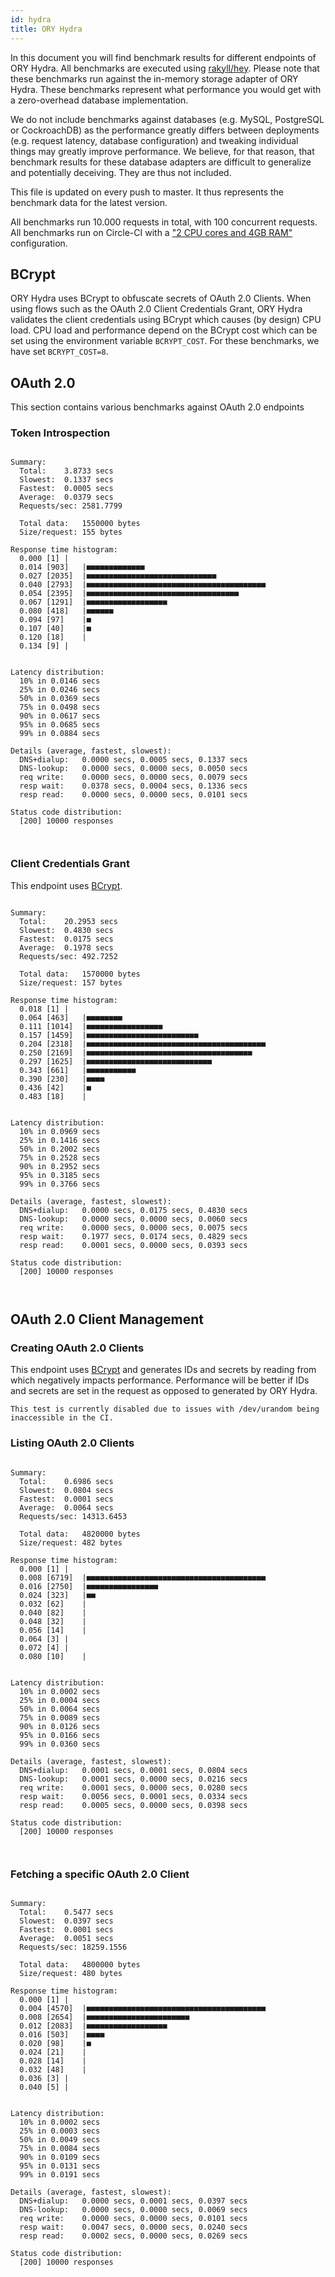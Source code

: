 ```yaml
---
id: hydra
title: ORY Hydra
---
```


In this document you will find benchmark results for different endpoints of ORY
Hydra. All benchmarks are executed using
[rakyll/hey](https://github.com/rakyll/hey). Please note that these benchmarks
run against the in-memory storage adapter of ORY Hydra. These benchmarks
represent what performance you would get with a zero-overhead database
implementation.

We do not include benchmarks against databases (e.g. MySQL, PostgreSQL or
CockroachDB) as the performance greatly differs between deployments (e.g.
request latency, database configuration) and tweaking individual things may
greatly improve performance. We believe, for that reason, that benchmark results
for these database adapters are difficult to generalize and potentially
deceiving. They are thus not included.

This file is updated on every push to master. It thus represents the benchmark
data for the latest version.

All benchmarks run 10.000 requests in total, with 100 concurrent requests. All
benchmarks run on Circle-CI with a
["2 CPU cores and 4GB RAM"](https://support.circleci.com/hc/en-us/articles/360000489307-Why-do-my-tests-take-longer-to-run-on-CircleCI-than-locally-)
configuration.

## BCrypt

ORY Hydra uses BCrypt to obfuscate secrets of OAuth 2.0 Clients. When using
flows such as the OAuth 2.0 Client Credentials Grant, ORY Hydra validates the
client credentials using BCrypt which causes (by design) CPU load. CPU load and
performance depend on the BCrypt cost which can be set using the environment
variable `BCRYPT_COST`. For these benchmarks, we have set `BCRYPT_COST=8`.

## OAuth 2.0

This section contains various benchmarks against OAuth 2.0 endpoints

### Token Introspection

```

Summary:
  Total:	3.8733 secs
  Slowest:	0.1337 secs
  Fastest:	0.0005 secs
  Average:	0.0379 secs
  Requests/sec:	2581.7799

  Total data:	1550000 bytes
  Size/request:	155 bytes

Response time histogram:
  0.000 [1]	|
  0.014 [903]	|■■■■■■■■■■■■■
  0.027 [2035]	|■■■■■■■■■■■■■■■■■■■■■■■■■■■■■
  0.040 [2793]	|■■■■■■■■■■■■■■■■■■■■■■■■■■■■■■■■■■■■■■■■
  0.054 [2395]	|■■■■■■■■■■■■■■■■■■■■■■■■■■■■■■■■■■
  0.067 [1291]	|■■■■■■■■■■■■■■■■■■
  0.080 [418]	|■■■■■■
  0.094 [97]	|■
  0.107 [40]	|■
  0.120 [18]	|
  0.134 [9]	|


Latency distribution:
  10% in 0.0146 secs
  25% in 0.0246 secs
  50% in 0.0369 secs
  75% in 0.0498 secs
  90% in 0.0617 secs
  95% in 0.0685 secs
  99% in 0.0884 secs

Details (average, fastest, slowest):
  DNS+dialup:	0.0000 secs, 0.0005 secs, 0.1337 secs
  DNS-lookup:	0.0000 secs, 0.0000 secs, 0.0050 secs
  req write:	0.0000 secs, 0.0000 secs, 0.0079 secs
  resp wait:	0.0378 secs, 0.0004 secs, 0.1336 secs
  resp read:	0.0000 secs, 0.0000 secs, 0.0101 secs

Status code distribution:
  [200]	10000 responses



```

### Client Credentials Grant

This endpoint uses [BCrypt](#bcrypt).

```

Summary:
  Total:	20.2953 secs
  Slowest:	0.4830 secs
  Fastest:	0.0175 secs
  Average:	0.1978 secs
  Requests/sec:	492.7252

  Total data:	1570000 bytes
  Size/request:	157 bytes

Response time histogram:
  0.018 [1]	|
  0.064 [463]	|■■■■■■■■
  0.111 [1014]	|■■■■■■■■■■■■■■■■■
  0.157 [1459]	|■■■■■■■■■■■■■■■■■■■■■■■■■
  0.204 [2318]	|■■■■■■■■■■■■■■■■■■■■■■■■■■■■■■■■■■■■■■■■
  0.250 [2169]	|■■■■■■■■■■■■■■■■■■■■■■■■■■■■■■■■■■■■■
  0.297 [1625]	|■■■■■■■■■■■■■■■■■■■■■■■■■■■■
  0.343 [661]	|■■■■■■■■■■■
  0.390 [230]	|■■■■
  0.436 [42]	|■
  0.483 [18]	|


Latency distribution:
  10% in 0.0969 secs
  25% in 0.1416 secs
  50% in 0.2002 secs
  75% in 0.2528 secs
  90% in 0.2952 secs
  95% in 0.3185 secs
  99% in 0.3766 secs

Details (average, fastest, slowest):
  DNS+dialup:	0.0000 secs, 0.0175 secs, 0.4830 secs
  DNS-lookup:	0.0000 secs, 0.0000 secs, 0.0060 secs
  req write:	0.0000 secs, 0.0000 secs, 0.0075 secs
  resp wait:	0.1977 secs, 0.0174 secs, 0.4829 secs
  resp read:	0.0001 secs, 0.0000 secs, 0.0393 secs

Status code distribution:
  [200]	10000 responses



```

## OAuth 2.0 Client Management

### Creating OAuth 2.0 Clients

This endpoint uses [BCrypt](#bcrypt) and generates IDs and secrets by reading
from which negatively impacts performance. Performance will be better if IDs and
secrets are set in the request as opposed to generated by ORY Hydra.

```
This test is currently disabled due to issues with /dev/urandom being inaccessible in the CI.
```

### Listing OAuth 2.0 Clients

```

Summary:
  Total:	0.6986 secs
  Slowest:	0.0804 secs
  Fastest:	0.0001 secs
  Average:	0.0064 secs
  Requests/sec:	14313.6453

  Total data:	4820000 bytes
  Size/request:	482 bytes

Response time histogram:
  0.000 [1]	|
  0.008 [6719]	|■■■■■■■■■■■■■■■■■■■■■■■■■■■■■■■■■■■■■■■■
  0.016 [2750]	|■■■■■■■■■■■■■■■■
  0.024 [323]	|■■
  0.032 [62]	|
  0.040 [82]	|
  0.048 [32]	|
  0.056 [14]	|
  0.064 [3]	|
  0.072 [4]	|
  0.080 [10]	|


Latency distribution:
  10% in 0.0002 secs
  25% in 0.0004 secs
  50% in 0.0064 secs
  75% in 0.0089 secs
  90% in 0.0126 secs
  95% in 0.0166 secs
  99% in 0.0360 secs

Details (average, fastest, slowest):
  DNS+dialup:	0.0001 secs, 0.0001 secs, 0.0804 secs
  DNS-lookup:	0.0001 secs, 0.0000 secs, 0.0216 secs
  req write:	0.0001 secs, 0.0000 secs, 0.0280 secs
  resp wait:	0.0056 secs, 0.0001 secs, 0.0334 secs
  resp read:	0.0005 secs, 0.0000 secs, 0.0398 secs

Status code distribution:
  [200]	10000 responses



```

### Fetching a specific OAuth 2.0 Client

```

Summary:
  Total:	0.5477 secs
  Slowest:	0.0397 secs
  Fastest:	0.0001 secs
  Average:	0.0051 secs
  Requests/sec:	18259.1556

  Total data:	4800000 bytes
  Size/request:	480 bytes

Response time histogram:
  0.000 [1]	|
  0.004 [4570]	|■■■■■■■■■■■■■■■■■■■■■■■■■■■■■■■■■■■■■■■■
  0.008 [2654]	|■■■■■■■■■■■■■■■■■■■■■■■
  0.012 [2083]	|■■■■■■■■■■■■■■■■■■
  0.016 [503]	|■■■■
  0.020 [98]	|■
  0.024 [21]	|
  0.028 [14]	|
  0.032 [48]	|
  0.036 [3]	|
  0.040 [5]	|


Latency distribution:
  10% in 0.0002 secs
  25% in 0.0003 secs
  50% in 0.0049 secs
  75% in 0.0084 secs
  90% in 0.0109 secs
  95% in 0.0131 secs
  99% in 0.0191 secs

Details (average, fastest, slowest):
  DNS+dialup:	0.0000 secs, 0.0001 secs, 0.0397 secs
  DNS-lookup:	0.0000 secs, 0.0000 secs, 0.0069 secs
  req write:	0.0000 secs, 0.0000 secs, 0.0101 secs
  resp wait:	0.0047 secs, 0.0000 secs, 0.0240 secs
  resp read:	0.0002 secs, 0.0000 secs, 0.0269 secs

Status code distribution:
  [200]	10000 responses



```
